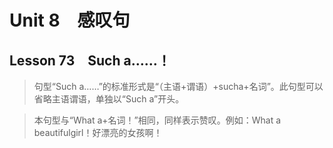 ﻿ # Unit 8　感叹句
 ## Lesson 73　Such a……！
 
> 句型“Such a……”的标准形式是“（主语+谓语）+sucha+名词”。此句型可以省略主语谓语，单独以“Such a”开头。

> 本句型与“What a+名词！”相同，同样表示赞叹。例如：What a beautifulgirl！好漂亮的女孩啊！


 
